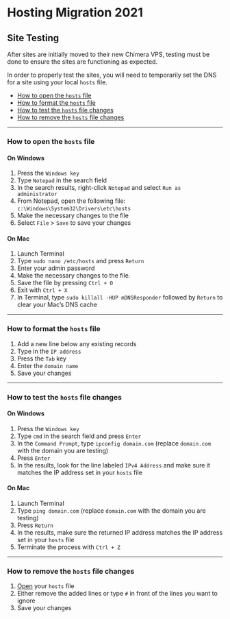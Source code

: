 # Hosting Migration 2021

## Site Testing

After sites are initially moved to their new Chimera VPS, testing must be done to ensure the sites are functioning as expected.

In order to properly test the sites, you will need to temporarily set the DNS for a site using your local `hosts` file.

-  [How to open the `hosts` file](#how-to-open-the-hosts-file)
-  [How to format the `hosts` file](#how-to-format-the-hosts-file)
-  [How to test the `hosts` file changes](#how-to-test-the-hosts-file-changes)
-  [How to remove the `hosts` file changes](#how-to-remove-the-hosts-file-changes)

---

### How to open the `hosts` file

#### On Windows

1. Press the `Windows key`
1. Type `Notepad` in the search field
1. In the search results, right-click `Notepad` and select `Run as administrator`
1. From Notepad, open the following file: `c:\Windows\System32\Drivers\etc\hosts`
1. Make the necessary changes to the file
1. Select `File` > `Save` to save your changes

#### On Mac

1. Launch Terminal
1. Type `sudo nano /etc/hosts` and press `Return`
1. Enter your admin password
1. Make the necessary changes to the file.
1. Save the file by pressing `Ctrl + O`
1. Exit with `Ctrl + X`
1. In Terminal, type `sudo killall -HUP mDNSResponder` followed by `Return` to clear your Mac’s DNS cache

---

### How to format the `hosts` file

1. Add a new line below any existing records
1. Type in the `IP address`
1. Press the `Tab` key
1. Enter the `domain name`
1. Save your changes

---

### How to test the `hosts` file changes

#### On Windows

1. Press the `Windows key`
1. Type `cmd` in the search field and press `Enter`
1. In the `Command Prompt`, type `ipconfig domain.com` (replace `domain.com` with the domain you are testing)
1. Press `Enter`
1. In the results, look for the line labeled `IPv4 Address` and make sure it matches the IP address set in your `hosts` file

#### On Mac

1. Launch Terminal
1. Type `ping domain.com` (replace `domain.com` with the domain you are testing)
1. Press `Return`
1. In the results, make sure the returned IP address matches the IP address set in your `hosts` file
1. Terminate the process with `Ctrl + Z`

---

### How to remove the `hosts` file changes

1. [Open](#how-to-open-the-hosts-file) your `hosts` file
1. Either remove the added lines or type `#` in front of the lines you want to ignore
1. Save your changes
